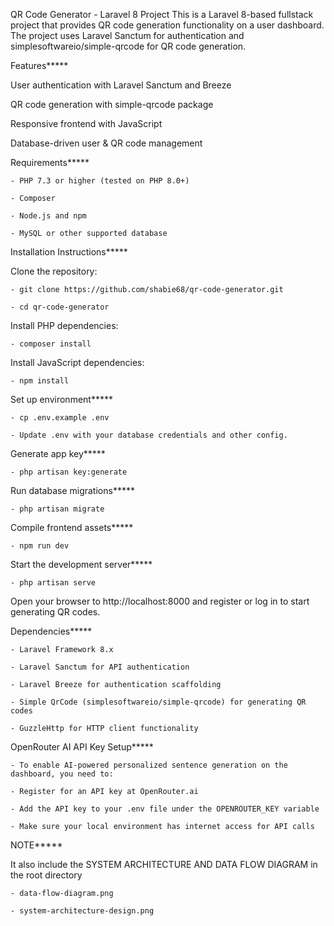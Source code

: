 QR Code Generator - Laravel 8 Project
This is a Laravel 8-based fullstack project that provides QR code generation functionality on a user dashboard. The project uses Laravel Sanctum for authentication and simplesoftwareio/simple-qrcode for QR code generation.

Features*****

User authentication with Laravel Sanctum and Breeze

QR code generation with simple-qrcode package

Responsive frontend with JavaScript

Database-driven user & QR code management


Requirements*****

	- PHP 7.3 or higher (tested on PHP 8.0+)

	- Composer

	- Node.js and npm

	- MySQL or other supported database


Installation Instructions*****

Clone the repository:

	- git clone https://github.com/shabie68/qr-code-generator.git

	- cd qr-code-generator


Install PHP dependencies:

	- composer install


Install JavaScript dependencies:

	- npm install


Set up environment*****

	- cp .env.example .env

	- Update .env with your database credentials and other config.


Generate app key*****

	- php artisan key:generate


Run database migrations*****

	- php artisan migrate


Compile frontend assets*****

	- npm run dev


Start the development server*****

	- php artisan serve


Open your browser to http://localhost:8000 and register or log in to start generating QR codes.


Dependencies*****

	- Laravel Framework 8.x

	- Laravel Sanctum for API authentication

	- Laravel Breeze for authentication scaffolding

	- Simple QrCode (simplesoftwareio/simple-qrcode) for generating QR codes

	- GuzzleHttp for HTTP client functionality


OpenRouter AI API Key Setup*****

	- To enable AI-powered personalized sentence generation on the dashboard, you need to:

	- Register for an API key at OpenRouter.ai

	- Add the API key to your .env file under the OPENROUTER_KEY variable

	- Make sure your local environment has internet access for API calls

NOTE***** 

It also include the SYSTEM ARCHITECTURE AND DATA FLOW DIAGRAM in the root directory

	- data-flow-diagram.png

	- system-architecture-design.png

